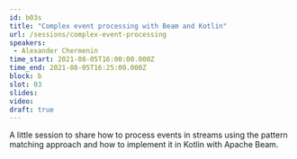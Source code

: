 ```yaml
---
id: b03s
title: "Complex event processing with Beam and Kotlin"
url: /sessions/complex-event-processing
speakers:
 - Alexander Chermenin
time_start: 2021-08-05T16:00:00.000Z
time_end: 2021-08-05T16:25:00.000Z
block: b
slot: 03
slides: 
video:
draft: true
---
```


A little session to share how to process events in streams using the pattern matching approach and how to implement it in Kotlin with Apache Beam.